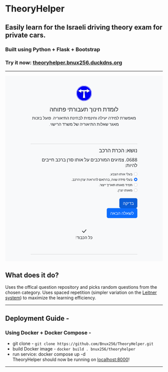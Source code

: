 # **TheoryHelper**
## Easily learn for the Israeli driving theory exam for private cars.
### Built using Python + Flask + Bootstrap
### Try it now: [theoryhelper.bnux256.duckdns.org](https://theoryhelper.bnux256.duckdns.org)
---

![demo image](/docs/images/demo.png)
## What does it do?

 Uses the offical question repository and picks random questions from the chosen category. Uses spaced repetition (simpler variation on the [Leitner system](https://en.wikipedia.org/wiki/Leitner_system)) to maximize the learning efficiency.

---
## Deployment Guide - 
### Using Docker + Docker Compose - 
- git clone - `git clone https://github.com/Bnux256/TheoryHelper.git`
- build Docker image - `docker build . bnux256/theoryhelper`
- run service: docker compose up -d \
TheoryHelper should now be running on [localhost:8000](localhost:8000)!
---